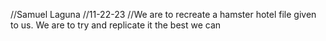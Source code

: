 //Samuel Laguna 
//11-22-23
//We are to recreate a hamster hotel file given to us. We are to try and replicate it the best we can
